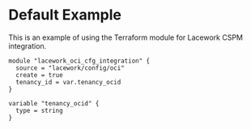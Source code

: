 # Default Example

This is an example of using the Terraform module for Lacework CSPM integration.

```hcl
module "lacework_oci_cfg_integration" {
  source = "lacework/config/oci"
  create = true
  tenancy_id = var.tenancy_ocid
}

variable "tenancy_ocid" {
  type = string
}
```
